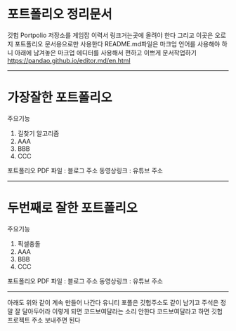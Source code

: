 # 포트폴리오 정리문서
깃헙 Portpolio 저장소를 게임잡 이력서 링크거는곳에 올려야 한다
그리고 이곳은 오로지 포트폴리오 문서용으로만 사용한다 
README.md파일은 마크업 언어를 사용해야 하니 아래에 남겨놓은 
마크업 에디터를 사용해서 편하고 이쁘게 문서작업하기
https://pandao.github.io/editor.md/en.html

------------

# 가장잘한 포트폴리오
주요기능
1. 길찾기 알고리즘
2. AAA
3. BBB
4. CCC

포트폴리오 PDF 파일 : 블로그 주소
동영상링크 :  유튜브 주소

------------

# 두번째로 잘한 포트폴리오
주요기능
1. 픽셀충돌
2. AAA
3. BBB
4. CCC

포트폴리오 PDF 파일 : 블로그 주소
동영상링크 :  유튜브 주소

------------

아래도 위와 같이 계속 만들어 나간다
유니티 포폴은 깃헙주소도 같이 남기고 주석은 정말 잘 달아두어라
이렇게 되면 코드보여달라는 소리 안한다
코드보여달라고 하면 깃헙 프로젝트 주소 보내주면 된다
